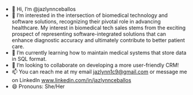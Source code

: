 - 👋 Hi, I’m @jazlynnceballos
- 👀 I’m interested in the intersection of biomedical technology and software solutions, recognizing their pivotal role in advancing healthcare. My interest in biomedical tech sales stems from the exciting prospect of representing software-integrated solutions that can enhance diagnostic accuracy and ultimately contribute to better patient care.
- 🌱 I’m currently learning how to maintain medical systems that store data in SQL format.
- 💞️ I’m looking to collaborate on developing a more user-friendly CRM! 
- 📫 You can reach me at my email jazlynn1c9@gmail.com or message me on LinkedIn www.linkedin.com/in/jazlynnceballos
- 😄 Pronouns: She/Her 

<!---
jazlynnceballos/jazlynnceballos is a ✨ special ✨ repository because its `README.md` (this file) appears on your GitHub profile.
You can click the Preview link to take a look at your changes.
--->
